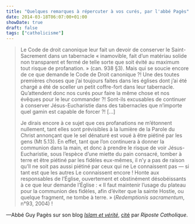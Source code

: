 ```yaml
---
title: "Quelques remarques à répercuter à vos curés, par l'abbé Pagès"
date: 2014-03-18T06:07:00+01:00
showDate: true
draft: false
tags: ["catholicisme"]
---
```


> Le Code de droit canonique leur fait un devoir de conserver le Saint-Sacrement dans un tabernacle « inamovible, fait d’un matériau solide non transparent et fermé de telle sorte que soit évité au maximum tout risque de profanation. » (can. 938 §3). Mais qui se soucie encore de ce que demande le Code de Droit canonique&nbsp;?! Une des toutes premières choses que j’ai toujours faites dans les églises dont j’ai été chargé a été de sceller un petit coffre-fort dans leur tabernacle. Qu’attendent donc nos curés pour faire la même chose et nos évêques pour le leur commander&nbsp;?! Sont-ils excusables de continuer à conserver Jésus-Eucharistie dans des tabernacles que n’importe quel gamin est capable de forcer&nbsp;?! [...]
>
>Je dirais encore à ce sujet que ces profanations ne m’étonnent nullement, tant elles sont prévisibles à la lumière de la Parole du Christ annonçant que le sel dénaturé est voué à être piétiné par les gens (Mt 5.13). En effet, tant que l’on continuera à donner la communion dans la main, et donc à prendre le risque de voir Jésus-Eucharistie, sous l’espèce d’une miette du pain consacré, tomber à terre et être piétiné par les fidèles eux-mêmes, il n’y a pas de raison qu’Il ne soit pas aussi piétiné par ceux qui ne Le connaissent pas ― si tant est que les autres Le connaissent encore&nbsp;! Honte aux responsables de l’Église, ouvertement et obstinément désobéissants à ce que leur demande l’Église&nbsp;: &laquo;&nbsp;Il faut maintenir l’usage du plateau pour la communion des fidèles, afin d’éviter que la sainte Hostie, ou quelque fragment, ne tombe à terre.&nbsp;&raquo; (*Redemptionis sacramentum*, n°93, 2004)&nbsp;!

—Abbé Guy Pagès sur son blog [_Islam et vérité_](http://www.islam-et-verite.com/blog/liturgie/assez.html), [cité](https://www.riposte-catholique.fr/archives/102013?lang=fr) par _Riposte Catholique_.